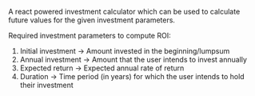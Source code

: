 A react powered investment calculator which can be used to calculate future values for the given investment parameters.

Required investment parameters to compute ROI:

1. Initial investment -> Amount invested in the beginning/lumpsum
2. Annual investment -> Amount that the user intends to invest annually
3. Expected return -> Expected annual rate of return
4. Duration -> Time period (in years) for which the user intends to hold their investment
